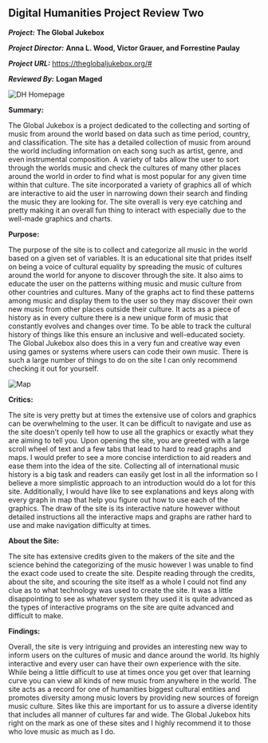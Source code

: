 ## Digital Humanities Project Review Two
 
***Project:*** **The Global Jukebox**
 
***Project Director:*** **Anna L. Wood, Victor Grauer, and Forrestine Paulay**
 
***Project URL:*** https://theglobaljukebox.org/#
 
***Reviewed By:*** **Logan Maged**

![DH Homepage](https://lmaged21.github.io/DH-Blog-Posts/images/Homescreen.jpg)

**Summary:**

The Global Jukebox is a project dedicated to the collecting and sorting of music from around the world based on data such as time period, country, and classification. The site has a detailed collection of music from around the world including information on each song such as artist, genre, and even instrumental composition. A variety of tabs allow the user to sort through the worlds music and check the cultures of many other places around the world in order to find what is most popular for any given time within that culture. The site incorporated a variety of graphics all of which are interactive to aid the user in narrowing down their search and finding the music they are looking for. The site overall is very eye catching and pretty making it an overall fun thing to interact with especially due to the well-made graphics and charts.

**Purpose:**

The purpose of the site is to collect and categorize all music in the world based on a given set of variables. It is an educational site that prides itself on being a voice of cultural equality by spreading the music of cultures around the world for anyone to discover through the site. It also aims to educate the user on the patterns withing music and music culture from other countries and cultures. Many of the graphs act to find these patterns among music and display them to the user so they may discover their own new music from other places outside their culture. It acts as a piece of history as in every culture there is a new unique form of music that constantly evolves and changes over time. To be able to track the cultural history of things like this ensure an inclusive and well-educated society. The Global Jukebox also does this in a very fun and creative way even using games or systems where users can code their own music. There is such a large number of things to do on the site I can only recommend checking it out for yourself.

![Map](https://lmaged21.github.io/DH-Blog-Posts/images/Map.jpg)

**Critics:**

The site is very pretty but at times the extensive use of colors and graphics can be overwhelming to the user. It can be difficult to navigate and use as the site doesn’t openly tell how to use all the graphics or exactly what they are aiming to tell you. Upon opening the site, you are greeted with a large scroll wheel of text and a few tabs that lead to hard to read graphs and maps. I would prefer to see a more concise interdiction to aid readers and ease them into the idea of the site. Collecting all of international music history is a big task and readers can easily get lost in all the information so I believe a more simplistic approach to an introduction would do a lot for this site. Additionally, I would have like to see explanations and keys along with every graph in map that help you figure out how to use each of the graphics. The draw of the site is its interactive nature however without detailed instructions all the interactive maps and graphs are rather hard to use and make navigation difficulty at times.

**About the Site:**

The site has extensive credits given to the makers of the site and the science behind the categorizing of the music however I was unable to find the exact code used to create the site. Despite reading through the credits, about the site, and scouring the site itself as a whole I could not find any clue as to what technology was used to create the site. It was a little disappointing to see as whatever system they used it is quite advanced as the types of interactive programs on the site are quite advanced and difficult to make.

**Findings:**

Overall, the site is very intriguing and provides an interesting new way to inform users on the cultures of music and dance around the world. Its highly interactive and every user can have their own experience with the site. While being a little difficult to use at times once you get over that learning curve you can view all kinds of new music from anywhere in the world. The site acts as a record for one of humanities biggest cultural entities and promotes diversity among music lovers by providing new sources of foreign music culture. Sites like this are important for us to assure a diverse identity that includes all manner of cultures far and wide. The Global Jukebox hits right on the mark as one of these sites and I highly recommend it to those who love music as much as I do.

